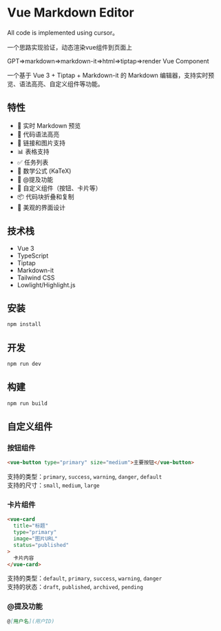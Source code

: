 # Vue Markdown Editor

All code is implemented using cursor。

一个思路实现验证，动态渲染vue组件到页面上

GPT=>markdown=>markdown-it=>html=>tiptap=>render Vue Component

一个基于 Vue 3 + Tiptap + Markdown-it 的 Markdown 编辑器，支持实时预览、语法高亮、自定义组件等功能。

## 特性

- 📝 实时 Markdown 预览
- 🎨 代码语法高亮
- 🔗 链接和图片支持
- 📊 表格支持
- ✅ 任务列表
- 🔢 数学公式 (KaTeX)
- 👥 @提及功能
- 🎯 自定义组件（按钮、卡片等）
- 📦 代码块折叠和复制
- 🎨 美观的界面设计

## 技术栈

- Vue 3
- TypeScript
- Tiptap
- Markdown-it
- Tailwind CSS
- Lowlight/Highlight.js

## 安装

```bash
npm install
```

## 开发

```bash
npm run dev
```

## 构建

```bash
npm run build
```

## 自定义组件

### 按钮组件
```markdown
<vue-button type="primary" size="medium">主要按钮</vue-button>
```

支持的类型：`primary`, `success`, `warning`, `danger`, `default`  
支持的尺寸：`small`, `medium`, `large`

### 卡片组件
```markdown
<vue-card 
  title="标题" 
  type="primary" 
  image="图片URL" 
  status="published"
>
  卡片内容
</vue-card>
```

支持的类型：`default`, `primary`, `success`, `warning`, `danger`  
支持的状态：`draft`, `published`, `archived`, `pending`

### @提及功能
```markdown
@[用户名](用户ID)
```

